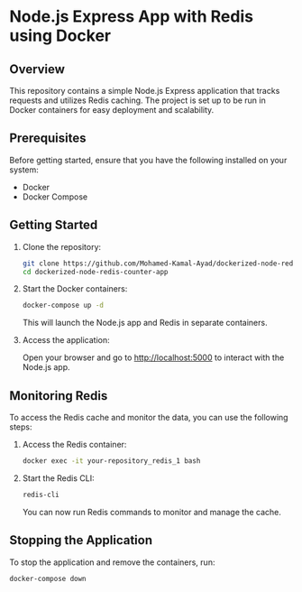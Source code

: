 # Node.js Express App with Redis using Docker

## Overview

This repository contains a simple Node.js Express application that tracks requests and utilizes Redis caching. The project is set up to be run in Docker containers for easy deployment and scalability.

## Prerequisites

Before getting started, ensure that you have the following installed on your system:

- Docker
- Docker Compose

## Getting Started

1. Clone the repository:

    ```bash
    git clone https://github.com/Mohamed-Kamal-Ayad/dockerized-node-redis-counter-app
    cd dockerized-node-redis-counter-app
    ```

2. Start the Docker containers:

    ```bash
    docker-compose up -d
    ```

   This will launch the Node.js app and Redis in separate containers.

3. Access the application:

   Open your browser and go to [http://localhost:5000](http://localhost:5000) to interact with the Node.js app.

## Monitoring Redis

To access the Redis cache and monitor the data, you can use the following steps:

1. Access the Redis container:

    ```bash
    docker exec -it your-repository_redis_1 bash
    ```

2. Start the Redis CLI:

    ```bash
    redis-cli
    ```

   You can now run Redis commands to monitor and manage the cache.

## Stopping the Application

To stop the application and remove the containers, run:

```bash
docker-compose down

